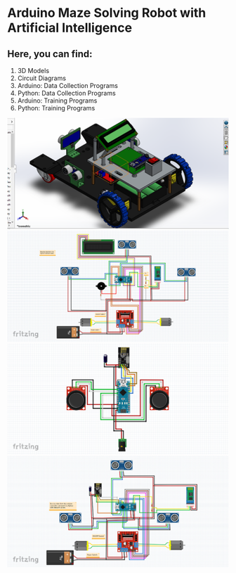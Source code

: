 # Arduino Maze Solving Robot with Artificial Intelligence
## Here, you can find:
<ol>
  <li>3D Models</li>
  <li>Circuit Diagrams</li>
  <li>Arduino: Data Collection Programs</li>
  <li>Python: Data Collection Programs</li>
  <li>Arduino: Training Programs</li>
  <li>Python: Training Programs</li>
</ol>
<img src="3D Models/3d-robot.png" />
<img src="Circuit Diagrams/board.png" />
<img src="Circuit Diagrams/controller_board.png" />
<img src="Circuit Diagrams/data_board.png" />
